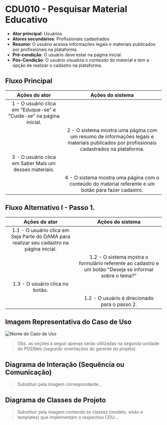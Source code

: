 # CDU010 - Pesquisar Material Educativo

- **Ator principal**: Usuários
- **Atores secundários**: Profissionais cadastrados	 
- **Resumo**: O usuário acessa informações legais e materiais publicados por profissionais na plataforma.
- **Pré-condição**: O usuário deve estar na página inicial.
- **Pós-Condição**: O usuário visualiza o conteúdo do material e tem a opção de realizar o cadastro na plataforma.

## Fluxo Principal
| Ações do ator | Ações do sistema |
| :-----------------: | :-----------------: | 
| 1 - O usuário clica em "Eduque-se" e "Cuide-se" na página inicial. | |  
| | 2 - O sistema mostra uma página com um resumo de informações legais e materiais publicados por profissionais cadastrados na plataforma.| 
| 3 - O usuário clica em Saber Mais um desses materiais. | |
| | 4 - O sistema mostra uma página com o conteúdo do material referente e um botão para fazer cadastro.| 

## Fluxo Alternativo I - Passo 1. 
| Ações do ator | Ações do sistema |
| :-----------------: |:-----------------: | 
| 1.1 - O usuário clica em Seja Parte do DAMA para realizar seu cadastro na página inicial.| |  
| | 1.2 - O sistema mostra o formulário referente ao cadastro e um botão "Deseja se informar sobre o tema?" |
| 1.3 - O usuário clica no botão.| |
| | 1.2 - O usuário é direcionado para o passo 2. |


## Imagem Representativa do Caso de Uso
![Nome do Caso de Uso](https://imgur.com/CNWjQYH.png)

> Obs. as seções a seguir apenas serão utilizadas na segunda unidade do PDSWeb (segundo orientações do gerente do projeto).

## Diagrama de Interação (Sequência ou Comunicação)

> Substituir pela imagem correspondente...

## Diagrama de Classes de Projeto

> Substituir pela imagem contendo as classes (modelo, visão e templates) que implementam o respectivo CDU...